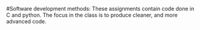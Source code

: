 #Software development methods:
These assignments contain code done in C and python. The focus in the class is to produce cleaner, and more advanced code.
